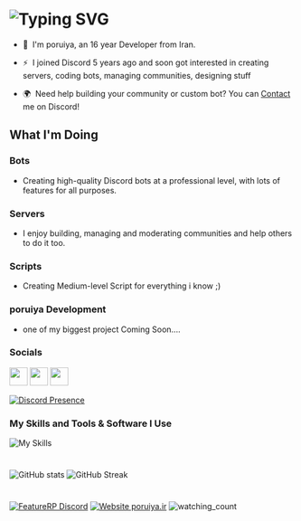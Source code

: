 <h1 href="https://git.io/typing-svg"><img src="https://readme-typing-svg.demolab.com?font=Fira+Code&pause=1000&random=false&width=435&lines=Hi;My+Name+Is+Poruiya;Maybe+Software+Engineer%3F" alt="Typing SVG" /></h1>

* 🤝  I'm poruiya, an 16 year Developer from Iran.

* ⚡  I joined Discord 5 years ago and soon got interested in creating servers, coding bots, managing communities, designing stuff

* 🌍  Need help building your community or custom bot? You can [Contact](https://discord.com/channels/@me/942361321456926721) me on Discord!

## What I'm Doing

### Bots
- Creating high-quality Discord bots at a professional level, with lots of features for all purposes.
### Servers
- I enjoy building, managing and moderating communities and help others to do it too.
### Scripts
- Creating Medium-level Script for everything i know ;)
### poruiya Development
- one of my biggest project Coming Soon....

### Socials

<p align="left"> <a href="https://discord.com/channels/@me/942361321456926721" target="_blank" rel="noreferrer"><img src="https://raw.githubusercontent.com/danielcranney/readme-generator/main/public/icons/socials/discord.svg" width="32" height="32" /></a> <a href="https://www.github.com/poruiya" target="_blank" rel="noreferrer"><img src="https://raw.githubusercontent.com/danielcranney/readme-generator/main/public/icons/socials/github-dark.svg" width="32" height="32" /></a> <a href="http://www.instagram.com/poruiya._.deragon" target="_blank" rel="noreferrer"><img src="https://raw.githubusercontent.com/danielcranney/readme-generator/main/public/icons/socials/instagram.svg" width="32" height="32" /></a></p>

[![Discord Presence](https://lanyard.cnrad.dev/api/942361321456926721)](https://discord.com/users/942361321456926721)

### My Skills and Tools & Software I Use
![My Skills](https://skillicons.dev/icons?i=js,ts,html,css,nodejs,npm,c,cs,cpp,gcp,lua,ps,php,react,bootstrap,vscode,visualstudio,webstorm,mongodb,mysql,cloudflare,discord,discordjs,github,ae,au,ai,pr,xd,blender,unity,kali,linux,windows)
# 
![GitHub stats](https://github-readme-stats.vercel.app/api?username=poruiya&count_private=true&show_icons=true&title_color=57cdf1&text_color=ffffff&icon_color=57cdf1&border_color=0d1117&bg_color=0d1117)
![GitHub Streak](https://streak-stats.demolab.com/?user=poruiya&background=0d1117&border=0d1117&stroke=57cdf1&ring=57cdf1&fire=57cdf1&currStreakNum=57cdf1&sideNums=57cdf1&currStreakLabel=57cdf1&sideLabels=57cdf1&dates=ffffff)
#
[![FeatureRP Discord](https://badgen.net/discord/members/featurerp)](https://discord.gg/featurerp)
[![Website poruiya.ir](https://img.shields.io/website-up-down-green-red/http/shields.io.svg)](https://poruiya.ir)
<img src="https://komarev.com/ghpvc/?username=poruiya&color=brightgreen" alt="watching_count" />
